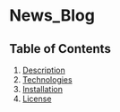 # News_Blog

## Table of Contents
  1. [Description](#description)
  2. [Technologies](#technologies)
  4. [Installation](#installation)
  5. [License](#license)
